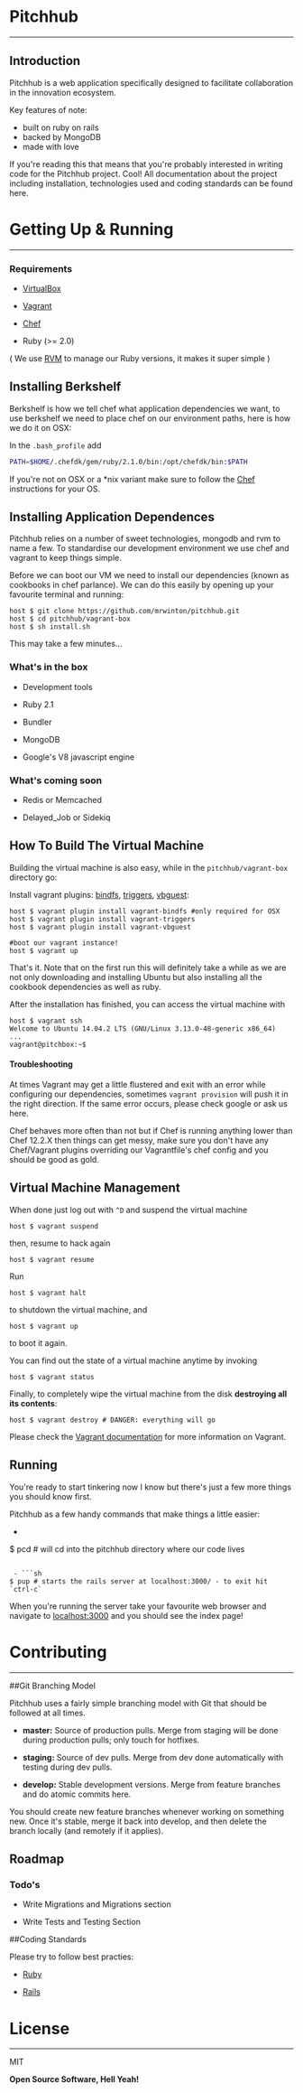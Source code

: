 # Pitchhub
***

## Introduction

Pitchhub is a web application specifically designed to facilitate collaboration in the innovation ecosystem.

Key features of note:
  - built on ruby on rails
  - backed by MongoDB
  - made with love

If you're reading this that means that you're probably interested in writing code for the Pitchhub project. Cool! All documentation about the project including installation, technologies used and coding standards can be found here.

Getting Up & Running
====================
***

### Requirements

* [VirtualBox](https://www.virtualbox.org)

* [Vagrant](http://vagrantup.com)

* [Chef](https://downloads.chef.io/chef-dk/)

* Ruby (>= 2.0)

( We use [RVM](https://rvm.io) to manage our Ruby versions, it makes it super simple )

## Installing Berkshelf

Berkshelf is how we tell chef what application dependencies we want, to use berkshelf we need to place chef on our environment paths, here is how we do it on OSX:

In the `.bash_profile` add
```sh
PATH=$HOME/.chefdk/gem/ruby/2.1.0/bin:/opt/chefdk/bin:$PATH
```

If you're not on OSX or a *nix variant make sure to follow the [Chef](https://downloads.chef.io/chef-dk/) instructions for your OS.

## Installing Application Dependences

Pitchhub relies on a number of sweet technologies, mongodb and rvm to name a few. To standardise our development environment we use chef and vagrant to keep things simple.

Before we can boot our VM we need to install our dependencies (known as cookbooks in chef parlance). We can do this easily by opening up your favourite terminal and running:

    host $ git clone https://github.com/mrwinton/pitchhub.git
    host $ cd pitchhub/vagrant-box
    host $ sh install.sh
    
This may take a few minutes...

### What's in the box

* Development tools

* Ruby 2.1

* Bundler

* MongoDB

* Google's V8 javascript engine

### What's coming soon

* Redis or Memcached

* Delayed_Job or Sidekiq 

## How To Build The Virtual Machine

Building the virtual machine is also easy, while in the `pitchhub/vagrant-box` directory go:

Install vagrant plugins: [bindfs](https://github.com/gael-ian/vagrant-bindfs), [triggers](https://github.com/emyl/vagrant-triggers), [vbguest](https://github.com/dotless-de/vagrant-vbguest/):

    host $ vagrant plugin install vagrant-bindfs #only required for OSX
    host $ vagrant plugin install vagrant-triggers
    host $ vagrant plugin install vagrant-vbguest
    
    #boot our vagrant instance!
    host $ vagrant up

That's it. Note that on the first run this will definitely take a while as we are not only downloading and installing Ubuntu but also installing all the cookbook dependencies as well as ruby.

After the installation has finished, you can access the virtual machine with

    host $ vagrant ssh
    Welcome to Ubuntu 14.04.2 LTS (GNU/Linux 3.13.0-48-generic x86_64)
    ...
    vagrant@pitchbox:~$

#### Troubleshooting

At times Vagrant may get a little flustered and exit with an error while configuring our dependencies, sometimes `vagrant provision` will push it in the right direction. If the same error occurs, please check google or ask us here.

Chef behaves more often than not but if Chef is running anything lower than Chef 12.2.X then things can get messy, make sure you don't have any Chef/Vagrant plugins overriding our Vagrantfile's chef config and you should be good as gold.

## Virtual Machine Management

When done just log out with `^D` and suspend the virtual machine

    host $ vagrant suspend

then, resume to hack again

    host $ vagrant resume

Run

    host $ vagrant halt

to shutdown the virtual machine, and

    host $ vagrant up

to boot it again.

You can find out the state of a virtual machine anytime by invoking

    host $ vagrant status

Finally, to completely wipe the virtual machine from the disk **destroying all its contents**:

    host $ vagrant destroy # DANGER: everything will go

Please check the [Vagrant documentation](http://docs.vagrantup.com/v2/) for more information on Vagrant.


## Running

You're ready to start tinkering now I know but there's just a few more things you should know first.

Pitchhub as a few handy commands that make things a little easier:

 - ```sh
$ pcd # will cd into the pitchhub directory where our code lives
```

 - ```sh
$ pup # starts the rails server at localhost:3000/ - to exit hit `ctrl-c`
```

When you're running the server take your favourite web browser and navigate to [localhost:3000](http://localhost:3000/) and you should see the index page!

Contributing
====================
***

##Git Branching Model

Pitchhub uses a fairly simple branching model with Git that should be followed at all times.

* **master:** Source of production pulls. Merge from staging will be done during production pulls; only touch for hotfixes.

* **staging:** Source of dev pulls. Merge from dev done automatically with testing during dev pulls.

* **develop:** Stable development versions. Merge from feature branches and do atomic commits here.

You should create new feature branches whenever working on something new. Once it's stable, merge it back into develop, and then delete the branch locally (and remotely if it applies).

## Roadmap

### Todo's

 - Write Migrations and Migrations section
 
 - Write Tests and Testing Section

##Coding Standards

Please try to follow best practies:

 - [Ruby](https://github.com/bbatsov/ruby-style-guide)
 
 - [Rails](https://github.com/bbatsov/rails-style-guide)

License
====================
***

MIT


**Open Source Software, Hell Yeah!**

